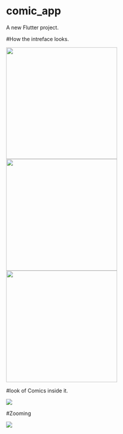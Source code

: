 # comic_app

A new Flutter project.

#How the intreface looks.
<p float="left">
  <img src="https://i.ibb.co/gyKn6Pc/main-page.jpg" width="300" />
  <img src="https://i.ibb.co/pry9StP/hin-main-page.jpg" width="300" /> 
  <img src="https://i.ibb.co/Mp6kpPv/man-main-page.jpg" width="300" />
</p>

#look of Comics inside it.
<p float="left">
  <img src="https://i.ibb.co/KjHw7QQ/inside.jpg" />
</p>

#Zooming
<p float="left">
  <img src="https://i.ibb.co/PmHNXXv/zoom.jpg" />
</p>
